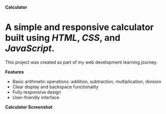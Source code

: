 **Calculator**

# A simple and responsive calculator built using *HTML*, *CSS*, and *JavaScript*.  
This project was created as part of my web development learning journey.

 **Features**

- Basic arithmetic operations: addition, subtraction, multiplication, division  
- Clear display and backspace functionality  
- Fully responsive design  
- User-friendly interface


**Calculator Screenshot**

